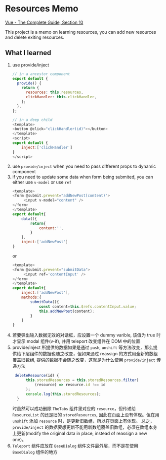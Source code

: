 # Resources Memo

[Vue - The Complete Guide, Section 10](https://www.udemy.com/course/vuejs-2-the-complete-guide/)

This project is a memo on learning resources, you can add new resources and delete exiting resources.

## What I learned

1. use provide/inject
   ```js
   // in a ancestor component
   export default {
     provide() {
       return {
         resources: this.resources,
         clickHandler: this.clickHandler,
       };
     },
   };
   ```
   ```js
   // in a deep child
   <template>
   <button @click="clickHandler(id)"></button>
   </template>
   <script>
   export default {
       inject:['clickHandler']
   }
   </script>
   ```
2. use `provide/inject` when you need to pass different props to dynamic component
3. if you need to update some data when form being submited, you can either use `v-model` or use `ref`
   ```js
   <template>
   <form @submit.prevent="addNewPost(content)">
        <input v-model="content" />
   </form>
   </template>
   export default{
       data(){
           return{
               content:'',
           }
       },
       inject:['addNewPost']
   }
   ```
   or
   ```js
   <template>
   <form @submit.prevent="submitData">
        <input ref='contentInput' />
   </form>
   </template>
   export default{
       inject:['addNewPost'],
       methods:{
           submitData(){
               const content=this.$refs.contentInput.value;
               this.addNewPost(content);
           }
       }
   }
   ```
4. 若要弹出输入数据无效的对话框，应设置一个 dummy varible, 该值为 true 时才显示 modal 组件(v-if), 并用 teleport 改变组件在 DOM 中的位置
5. provide/inject 所提供的数据如果是通过 `push`, `unshift` 等方法改变，那么提供给下层组件的数据也随之改变，但如果通过 reassign 的方式用全新的数组覆盖旧数组, 提供的数据不会随之改变，这就是为什么使用 `provide/inject` 传递方法
   ```js
    deleteResource(id) {
         this.storedResources = this.storedResources.filter(
             (resource) => resource.id !== id
         );
         console.log(this.storedResources);
     }
   ```
   时虽然可以成功删除 `TheTabs` 组件里对应的 `resource`，但传递给 `ResourceList` 的还是旧的 `storedResources`, 因此在页面上没有体现。但在用 `unshift` 添加 `resource` 时，是更新旧数组，所以在页面上有体现。
   总之，`provide/inject` 的数据要想更新不能用新数组覆盖旧数组，必须在数组本身上更新(modify the original data in place, instead of reassign a new one)。
6. `Teleport` 组件应放在 `BaseDialog` 组件文件最外层，而不是在使用 `BaseDialog` 组件的地方
